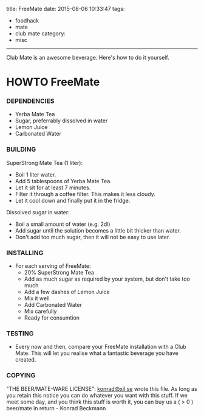 title: FreeMate
date: 2015-08-06 10:33:47
tags:
- foodhack
- mate
- club mate
category:
- misc
---
Club Mate is an awesome beverage. Here's how to do it yourself.

# HOWTO FreeMate

### DEPENDENCIES
- Yerba Mate Tea
- Sugar, preferrably dissolved in water
- Lemon Juice
- Carbonated Water

### BUILDING
SuperStrong Mate Tea (1 liter):
- Boil 1 liter water.
- Add 5 tablespoons of Yerba Mate Tea.
- Let it sit for at least 7 minutes.
- Filter it through a coffee filter. This makes it less cloudy.
- Let it cool down and finally put it in the fridge.

Dissolved sugar in water:
- Boil a small amount of water (e.g. 2dl)
- Add sugar until the solution becomes a little bit thicker than water.
- Don't add too much sugar, then it will not be easy to use later.

### INSTALLING
- For each serving of FreeMate:
  - 20% SuperStrong Mate Tea
  - Add as much sugar as required by your system, but don't take too much
  - Add a few dashes of Lemon Juice
  - Mix it well
  - Add Carbonated Water
  - Mix carefully
  - Ready for consumtion

### TESTING
- Every now and then, compare your FreeMate installation with a Club Mate. This will let you realise what a fantastic beverage you have created.

### COPYING
"THE BEER/MATE-WARE LICENSE":
<konrad@xil.se> wrote this file. As long as you retain this notice you
can do whatever you want with this stuff. If we meet some day, and you think
this stuff is worth it, you can buy us a ( > 0 ) beer/mate in return - Konrad Beckmann
